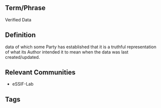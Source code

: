 ## Term/Phrase
Verified Data

## Definition
data of which some Party has established that it is a truthful representation of what its Author intended it to mean when the data was last created/updated.

## Relevant Communities
- eSSIF-Lab

## Tags

